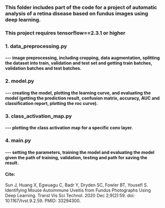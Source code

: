 ### This folder includes part of the code for a project of automatic analysis of a retina disease based on fundus images using deep learning.
### This project requires tensorflow==2.3.1 or higher

### 1. data_preprocessing.py 
####    --- image preprocessing, including cropping, data augmentation, splitting the dataset into train, validation and test set and getting train batches, validation batches and test batches.

### 2. model.py 
####    --- creating the model, plotting the learning curve, and evaluating the model (getting the prediction result, confusion matrix, accuracy, AUC and classification report, plotting the roc curve).

### 3. class_activation_map.py
####    --- plotting the class activation map for a specific conv layer. 

### 4. main.py 
####    --- setting the parameters, training the model and evaluating the model given the path of training, validation, testing and path for saving the result.

#### Cite: 
Sun J, Huang X, Egwuagu C, Badr Y, Dryden SC, Fowler BT, Yousefi S. Identifying Mouse Autoimmune Uveitis from Fundus Photographs Using Deep Learning. Transl Vis Sci Technol. 2020 Dec 2;9(2):59. doi: 10.1167/tvst.9.2.59. PMID: 33294300. 
